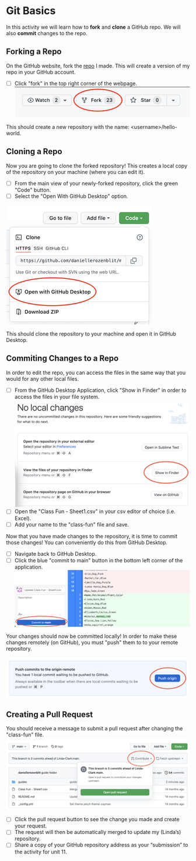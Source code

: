# Git Basics
In this activity we will learn how to **fork** and **clone** a GitHub repo. We will also **commit** changes to the repo.

## Forking a Repo
On the GitHub website, fork the [repo](https://github.com/Linda-Clark/hello-world.git) I made. This will create a version of my repo in your GitHub account.
- [ ] Click "fork" in the top right corner of the webpage.
![fork](images/fork.png)

This should create a new repository with the name: \<username\>/hello-world.

## Cloning a Repo
Now you are going to clone the forked repository! This creates a local copy of the repository on your machine (where you can edit it).

- [ ] From the main view of your newly-forked repository, click the green "Code" button.
- [ ] Select the "Open With GitHub Desktop" option.

![clone](images/clone.png)

This should clone the repository to your machine and open it in GitHub Desktop.

## Commiting Changes to a Repo
In order to edit the repo, you can access the files in the same way that you would for any other local files.

- [ ] From the GitHub Desktop Application, click "Show in Finder" in order to access the files in your file system.
![finder](images/finder.png)
- [ ] Open the "Class Fun - Sheet1.csv" in your csv editor of choice (i.e. Excel).
- [ ] Add your name to the "class-fun" file and save.

Now that you have made changes to the repository, it is time to commit those changes! You can conveniently do this from GitHub Desktop.

- [ ] Navigate back to GitHub Desktop.
- [ ] Click the blue "commit to main" button in the bottom left corner of the application.
![finder](images/commit.png)

Your changes should now be committed locally! In order to make these changes remotely (on GitHub), you must "push" them to to your remote repository.

![push](images/push.png)

## Creating a Pull Request
You should receive a message to submit a pull request after changing the "class-fun" file.
![fork](images/pullrequest.png)
- [ ] Click the pull request button to see the change you made and create your request.
- [ ] The request will then be automatically merged to update my (Linda’s) repository.
- [ ] Share a copy of your GitHub repository address as your “submission” to the activity for unit 11.
